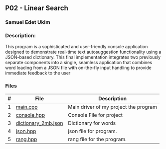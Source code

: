 ## P02 - Linear Search
### Samuel Edet Ukim
### Description:

This program is a sophisticated and user-friendly console application designed to demonstrate real-time text autosuggestion functionality using a JSON-based dictionary. This final implementation integrates two previously separate components into a single, seamless application that combines word loading from a JSON file with on-the-fly input handling to provide immediate feedback to the user

### Files

|   #   | File             | Description                                        |
| :---: | ---------------- | -------------------------------------------------- |
|   1   |  [main.cpp](https://github.com/thehighestbidder/3013-Algorithms/blob/main/Assignments/P02/main.cpp) | Main driver of my project the program      |
|   2   |  [console.hpp](https://github.com/thehighestbidder/3013-Algorithms/blob/main/Assignments/P02/console.hpp) | Console File for project      |
|   3   | [dictionary_2mb.json](https://github.com/thehighestbidder/3013-Algorithms/blob/main/Assignments/P02/dictionary_2mb.json) | Dictionary for words |
|   4   | [json.hpp](https://github.com/thehighestbidder/3013-Algorithms/blob/main/Assignments/P02/json.hpp) | json file for program. |
|   5   | [rang.hpp](https://github.com/thehighestbidder/3013-Algorithms/blob/main/Assignments/P02/rang.hpp)| rang file for the program. |





